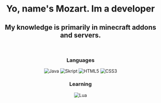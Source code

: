 <div align="center">
  <h1 style="font-weight: bold;">Yo, name's Mozart. Im a developer</h1>
  <h2>My knowledge is primarily in minecraft addons and servers.</h2>
  <br/>
  <h3>Languages</h3>
  <div>
    <img alt="Java" src="https://img.shields.io/badge/-JAVA-040a16?style=for-the-badge&logo=java">
    <img alt="Skript" src="https://img.shields.io/badge/-SKRIPT-040a16?style=for-the-badge&logo=skript">
    <img alt="HTML5" src="https://img.shields.io/badge/-HTML5-040a16?style=for-the-badge&logo=html5">
    <img alt="CSS3" src="https://img.shields.io/badge/-CSS3-040a16?style=for-the-badge&logo=css3">
  </div>
  <h3>Learning</h3>
  <div>
    <img alt="Lua" src="https://img.shields.io/badge/-lua-040a16?style=for-the-badge&logo=lua">
  </div>
